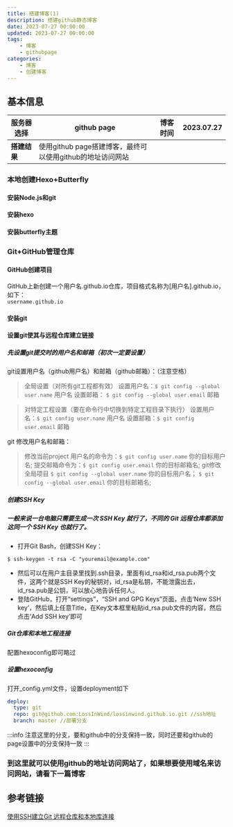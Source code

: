 ```yaml
---
title: 搭建博客(1)
description: 搭建github静态博客
date: 2023-07-27 00:00:00
updated: 2023-07-27 00:00:00
tags: 
    - 博客
    - githubpage
categories: 
    - 博客
    - 创建博客
---
```


<a name="ILMNh"></a>
## 基本信息
| **服务器选择** | github page | **博客时间** | 2023.07.27 |
| --- | --- | --- | --- |
| **搭建结果** | 使用github page搭建博客，最终可以使用github的地址访问网站 |  |  |

<a name="XItAT"></a>
### 本地创建Hexo+Butterfly
<a name="AqLDT"></a>
#### 安装Node.js和git
<a name="UTIHR"></a>
#### 安装hexo
<a name="kmCxs"></a>
#### 安装butterfly主题
<a name="FgoeE"></a>
### Git+GitHub管理仓库
<a name="pyiCU"></a>
#### GitHub创建项目
GitHub上新创建一个用户名.github.io仓库，项目格式名称为[用户名].github.io，如下：<br />`username.github.io`
<a name="SAfsp"></a>
#### 安装git
<a name="mu1Kj"></a>
#### 设置git使其与远程仓库建立链接
<a name="ctpzk"></a>
##### 先设置git提交时的用户名和邮箱（初次一定要设置）
git设置用户名（github用户名）和邮箱（github邮箱）：（注意空格）
> 全局设置（对所有git工程都有效）
> 设置用户名：`$ git config --global user.name` 用户名
> 设置邮箱： `$ git config --global user.email` 邮箱

> 对特定工程设置（要在命令行中切换到特定工程目录下执行）
> 设置用户名：`$ git config user.name` 用户名
> 设置邮箱：`$ git config user.email` 邮箱

git 修改用户名和邮箱：
> 修改当前project
> 用户名的命令为：`$ git config user.name` 你的目标用户名;
> 提交邮箱命令为：`$ git config user.email` 你的目标邮箱名;
> git修改全局项目
> `$ git config --global user.name` 你的目标用户名；
> `$ git config --global user.email` 你的目标邮箱名;

<a name="ATCTJ"></a>
##### 创建SSH Key
> <a name="d9W4E"></a>
##### 一般来说一台电脑只需要生成一次 SSH Key 就行了，不同的 Git 远程仓库都添加这同一个 SSH Key 也就行了。

- 打开Git Bash，创建SSH Key：

`$ ssh-keygen -t rsa -C "youremail@example.com"`

- 然后可以在用户主目录里找到.ssh目录，里面有id_rsa和id_rsa.pub两个文件，这两个就是SSH Key的秘钥对，id_rsa是私钥，不能泄露出去，id_rsa.pub是公钥，可以放心地告诉任何人。
- 登陆GitHub，打开“settings”，“SSH and GPG Keys”页面，点击‘New SSH key’，然后填上任意Title，在Key文本框里粘贴id_rsa.pub文件的内容，然后点击’Add SSH key’即可
<a name="rZSJ8"></a>
##### Git仓库和本地工程连接
配置hexoconfig即可略过
<a name="atXyb"></a>
##### 设置hexoconfig
打开_config.yml文件，设置deployment如下
```yaml
deploy:
  type: git 
  repo: git@github.com:LossInWind/lossinwind.github.io.git //ssh地址
  branch: master //部署分支
```
:::info
注意这里的分支，要和github中的分支保持一致，同时还要和github的page设置中的分支保持一致
:::
<a name="YilGI"></a>
### 到这里就可以使用github的地址访问网站了，如果想要使用域名来访问网站，请看下一篇博客
<a name="mTlRt"></a>
## 参考链接
[使用SSH建立Git 远程仓库和本地库连接](https://blog.csdn.net/chenxi_li/article/details/93380649)

